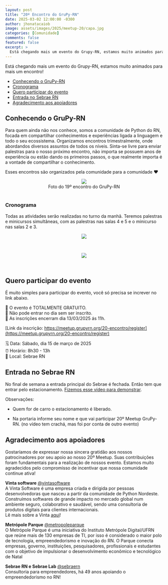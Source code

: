 ```yaml
---
layout: post
title: "20º Encontro do GruPy-RN"
date: 2025-03-02 12:00:00 -0300
author: jhonatacaiob
image: assets/images/2025/meetup-20/capa.jpg
categories: [Comunidade]
comments: false
featured: false
excerpt: >
  Está chegando mais um evento do Grupy-RN, estamos muito animados para mais um encontro!
---
```


Está chegando mais um evento do Grupy-RN, estamos muito animados para mais um encontro!

- [Conhecendo o GruPy-RN](#conhecendo-o-grupy-rn)
- [Cronograma](#cronograma)
- [Quero participar do evento](#quero-participar-do-evento)
- [Entrada no Sebrae RN](#entrada-no-sebrae-rn)
- [Agradecimento aos apoiadores](#agradecimento-aos-apoiadores)

## Conhecendo o GruPy-RN

Para quem ainda não nos conhece, somos a comunidade de Python do RN, focada em
compartilhar conhecimentos e experiências ligada a linguagem e todo o seu
ecossistema. Organizamos encontros trimestralmente, onde abordandos diversos assuntos
de todos os níveis. Sinta-se livre para enviar palestras para o nosso próximo
encontro, não importa se possuem anos de experiência ou estão dando os primeiros
passos, o que realmente importa é a vontade de compartilhar o conhecimento.

Esses encontros são organizados pela comunidade para a comunidade ❤️

<div style="text-align:center">
    <img src="{{ site.baseurl }}/assets/images/2025/meetup-20/meetup-19.jpg"/>
    <figcaption>Foto do 19º encontro do GruPy-RN</figcaption>
</div>
<br>

### Cronograma

Todas as atividades serão realizadas no turno da manhã. Teremos palestras e minicursos simultâneas, com as palestras nas salas 4 e 5 e o minicurso nas salas 2 e 3.


<div style="text-align:center">
    <img src="{{ site.baseurl }}/assets/images/2025/meetup-20/programacao-1.jpg"/>
    <p>&nbsp;</p>
    <img src="{{ site.baseurl }}/assets/images/2025/meetup-20/programacao-2.jpg"/>
    <p>&nbsp;</p>
</div>

## Quero participar do evento

É muito simples para participar do evento, você só precisa se increver no link
abaixo.

📢 O evento é TOTALMENTE GRATUITO.
<br>
🚫 Não pode entrar no dia sem ser inscrito.
<br>
📅 As inscrições encerram dia 13/03/2025 ás 11h.
<br>


[Link da inscrição: https://meetup.grupyrn.org/20-encontro/register](https://meetup.grupyrn.org/20-encontro/register)

🗓️ Data: Sábado, dia 15 de março de 2025
<br>
⏰ Horário: 8h30 - 13h
<br>
📍 Local: Sebrae RN

## Entrada no Sebrae RN

No final de semana a entrada principal do Sebrae é fechada. Então tem que
entrar pelo estacionamento. [Fizemos esse vídeo para demonstrar](https://www.instagram.com/reel/Cr4I1vpscIK/?utm_source=ig_web_button_share_sheet&igshid=MzRlODBiNWFlZA==).

Observações:

- Quem for de carro o estacionamento é liberado.

- Na portaria informe seu nome e que vai participar 20º Meetup GruPy-RN.
(no vídeo tem crachá, mas foi por conta de outro evento)

## Agradecimento aos apoiadores

Gostaríamos de expressar nossa sincera gratidão aos nossos patrocinadores por
seu apoio ao nosso 20º Meetup. Suas contribuições foram fundamentais para a
realização de nossos evento. Estamos muito agradecidos pelo compromisso de
incentivar que nossa comunidade continue ativa!

**Vinta software**
[@vintasoftware](https://www.instagram.com/vintasoftware/)
<br>
A Vinta Software é uma empresa criada e dirigida por pessoas desenvolvedoras que nasceu a partir da comunidade de Python Nordeste.
Construímos softwares de grande impacto no mercado global num ambiente seguro, colaborativo e saudável, sendo uma consultoria de produtos digitais para clientes internacionais.
<br>
Lê mais sobre a Vinta [aqui](https://www.vintasoftware.com/)!
<br>

**Metrópole Parque**
[@metropoleparque](https://www.instagram.com/metropoleparque/)
<br>
O Metrópole Parque é uma iniciativa do Instituto Metrópole Digital/UFRN que
reúne mais de 130 empresas de TI, por isso é considerado o maior polo de
tecnologia, empreendedorismo e inovação do RN. O Parque conecta empresas,
governo, instituições, pesquisadores, profissionais e estudantes com o objetivo
de impulsionar o desenvolvimento econômico e tecnológico de Natal
<br>

**Sebrae RN e Sebrae Lab**
[@sebraern](https://www.instagram.com/sebraern/)
<br>
Consultoria para empreendedores, há 49 anos apoiando o empreendedorismo no RN!
<br>
